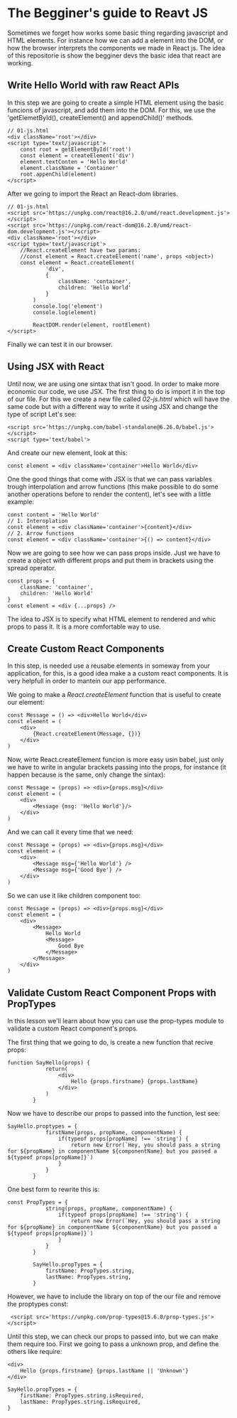 # The Begginer's guide to Reavt JS
Sometimes we forget how works some basic thing regarding javascript and HTML elements. For instance how we can add a element into the DOM, or how the browser interprets the components we made in React js. The idea of this repositorie is show the begginer devs the basic idea that react are working.

## Write Hello World with raw React APIs
In this step we are going to create a simple HTML element using the basic funcions of javascript, and add them into the DOM. For this, we use the 'getElemetById(), createElement() and appendChild()' methods.
```
// 01-js.html
<div className='root'></div>
<script type='text/javascript'>
    const root = getElementById('root')
    const element = createElement('div')
    element.textConten = 'Hello World'
    element.className = 'Container'
    root.appenChild(element)
</script>
```
After we going to import the React an React-dom libraries.
```
// 01-js.html
<script src='https://unpkg.com/react@16.2.0/umd/react.development.js'></script>
<script src='https://unpkg.com/react-dom@16.2.0/umd/react-dom.development.js'></script>
<div className='root'></div>
<script type='text/javascript'>
    //React.createElement have two params:
    //const element = React.createElement('name', props <object>)
    const element = React.createElement(
            'div',
            {
                className: 'container',
                children: 'Hello World'
            }
        )
        console.log('element')
        console.log(element)

        ReactDOM.render(element, rootElement)
</script>
```
Finally we can test it in our browser.

## Using JSX with React
Until now, we are using one sintax that isn't good. In order to make more economic our code, we use JSX. The first thing to do is import it in the top of our file. For this we create a new file called *02-js.html* which will have the same code but with a different way to write it using JSX and change the type of script Let's see:
```
<script src='https://unpkg.com/babel-standalone@6.26.0/babel.js'></script>
<script type='text/babel'>
```

And create our new element, look at this:
```
const element = <div className='container'>Hello World</div>
```

One the good things that come with JSX is that we can pass variables trough interpolation and arrow functions (this make possible to do some another operations before to render the content), let's see with a little example:
```
const content = 'Hello World'
// 1. Interoplation
const element = <div className='container'>{content}</div>
// 2. Arrow functions
const element = <div className='container'>{() => content}</div>
```

Now we are going to see how we can pass props inside. Just we have to create a object with different props and put them in brackets using the spread operator.
```
const props = {
    className: 'container',
    children: 'Hello World'
}
const element = <div {...props} />
```

The idea to JSX is to specify what HTML element to rendered and whic props to pass it. It is a more comfortable way to use.

## Create Custom React Components
In this step, is needed use a reusabe elements in someway from your application, for this, is a good idea make a a custom react components. It is very helpfull in order to mantein our app performance. 

We going to make a *React.createElement* function that is useful to create our element:

```
const Message = () => <div>Hello World</div>
const element = (
    <div>
        {React.createElement(Message, {})}
    </div>
)
```

Now, wirte React.createElement funcion is more easy usin babel, just only we have to write in angular brackets <Message /> passing into the props, for instance (it happen because is the same, only change the sintax):

```
const Message = (props) => <div>{props.msg}</div>
const element = (
    <div>
        <Message {msg: 'Hello World'}/>
    </div>
)
```

And we can call it every time that we need:
```
const Message = (props) => <div>{props.msg}</div>
const element = (
    <div>
        <Message msg={'Hello World'} />
        <Message msg={'Good Bye'} />
    </div>
)
```

So we can use it like children component too:
```
const Message = (props) => <div>{props.msg}</div>
const element = (
    <div>
        <Message>
            Hello World
            <Message>
                Good Bye
            </Message>
        </Message>
    </div>
)
```

## Validate Custom React Component Props with PropTypes
In this lesson we'll learn about how you can use the prop-types module to validate a custom React component's props.

The first thing that we going to do, is create a new function that recive props:
```
function SayHello(props) {
            return(
                <div>
                    Hello {props.firstname} {props.lastName}
                </div>
            )            
        }
```

Now we have to describe our props to passed into the function, lest see:
```
SayHello.proptypes = {
            firstName(props, propName, componentName) {
                if(typeof props[propName] !== 'string') {
                    return new Error(`Hey, you should pass a string for ${propName} in componentName ${componentName} but you passed a ${typeof props[propName]}`)
                }
            }
        }
```

One best form to rewrite this is:
```
const PropTypes = {
            string(props, propName, componentName) {
                if(typeof props[propName] !== 'string') {
                    return new Error(`Hey, you should pass a string for ${propName} in componentName ${componentName} but you passed a ${typeof props[propName]}`)
                }
            }
        } 

        SayHello.propTypes = {
            firstName: PropTypes.string,
            lastName: PropTypes.string,
        }
```

However, we have to include the library on top of the our file and remove the proptypes const:
```
 <script src='https://unpkg.com/prop-types@15.6.0/prop-types.js'></script>
```

Until this step, we can check our props to passed into, but we can make them require too. First we going to pass a unknown prop, and define the others like require:
```
<div>
    Hello {props.firstname} {props.lastName || 'Unknown'} 
</div>

SayHello.propTypes = {
    firstName: PropTypes.string.isRequired,
    lastName: PropTypes.string.isRequired,
}
```